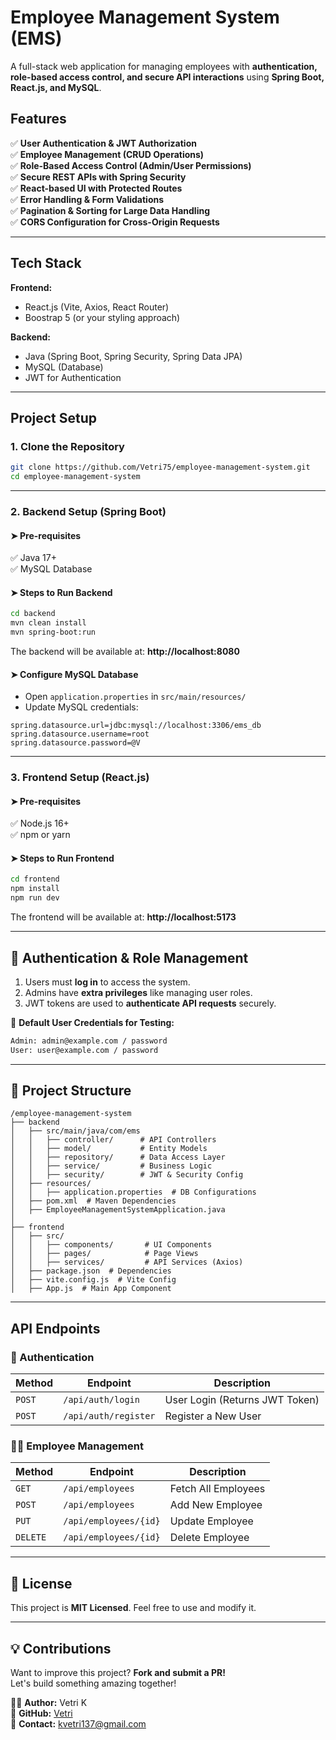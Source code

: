 # Employee Management System (EMS) 

A full-stack web application for managing employees with **authentication, role-based access control, and secure API interactions** using **Spring Boot, React.js, and MySQL**.

## Features

✅ **User Authentication & JWT Authorization**  
✅ **Employee Management (CRUD Operations)**  
✅ **Role-Based Access Control (Admin/User Permissions)**  
✅ **Secure REST APIs with Spring Security**  
✅ **React-based UI with Protected Routes**  
✅ **Error Handling & Form Validations**  
✅ **Pagination & Sorting for Large Data Handling**  
✅ **CORS Configuration for Cross-Origin Requests**  

---

## **Tech Stack**

**Frontend:**  
- React.js (Vite, Axios, React Router)  
- Boostrap 5 (or your styling approach)  

**Backend:**  
- Java (Spring Boot, Spring Security, Spring Data JPA)  
- MySQL (Database)  
- JWT for Authentication  

---

## **Project Setup**  

### **1. Clone the Repository**
```bash
git clone https://github.com/Vetri75/employee-management-system.git
cd employee-management-system
```

---

### **2. Backend Setup (Spring Boot)**
#### ➤ **Pre-requisites**  
✅ Java 17+  
✅ MySQL Database  

#### ➤ **Steps to Run Backend**
```bash
cd backend
mvn clean install
mvn spring-boot:run
```
The backend will be available at: **http://localhost:8080**

#### ➤ **Configure MySQL Database**
- Open `application.properties` in `src/main/resources/`
- Update MySQL credentials:  
```properties
spring.datasource.url=jdbc:mysql://localhost:3306/ems_db
spring.datasource.username=root
spring.datasource.password=@V
```

---

### **3. Frontend Setup (React.js)**
#### ➤ **Pre-requisites**  
✅ Node.js 16+  
✅ npm or yarn  

#### ➤ **Steps to Run Frontend**
```bash
cd frontend
npm install
npm run dev
```
The frontend will be available at: **http://localhost:5173**

---

## 🔐 **Authentication & Role Management**
1. Users must **log in** to access the system.  
2. Admins have **extra privileges** like managing user roles.  
3. JWT tokens are used to **authenticate API requests** securely.  

📌 **Default User Credentials for Testing:**  
```bash
Admin: admin@example.com / password  
User: user@example.com / password  
```

---

## 📂 **Project Structure**

```
/employee-management-system
├── backend
│   ├── src/main/java/com/ems
│   │   ├── controller/      # API Controllers
│   │   ├── model/           # Entity Models
│   │   ├── repository/      # Data Access Layer
│   │   ├── service/         # Business Logic
│   │   ├── security/        # JWT & Security Config
│   ├── resources/
│   │   ├── application.properties  # DB Configurations
│   ├── pom.xml  # Maven Dependencies
│   ├── EmployeeManagementSystemApplication.java
│
├── frontend
│   ├── src/
│   │   ├── components/       # UI Components
│   │   ├── pages/            # Page Views
│   │   ├── services/         # API Services (Axios)
│   ├── package.json  # Dependencies
│   ├── vite.config.js  # Vite Config
│   ├── App.js  # Main App Component
```

---

## **API Endpoints**  

### **🔐 Authentication**
| Method | Endpoint | Description |
|--------|---------|------------|
| `POST` | `/api/auth/login` | User Login (Returns JWT Token) |
| `POST` | `/api/auth/register` | Register a New User |

### **👨‍💼 Employee Management**
| Method | Endpoint | Description |
|--------|---------|------------|
| `GET` | `/api/employees` | Fetch All Employees |
| `POST` | `/api/employees` | Add New Employee |
| `PUT` | `/api/employees/{id}` | Update Employee |
| `DELETE` | `/api/employees/{id}` | Delete Employee |

---

## 📜 **License**
This project is **MIT Licensed**. Feel free to use and modify it.  

---

## 💡 **Contributions**
Want to improve this project? **Fork and submit a PR!**  
Let's build something amazing together!   

👨‍💻 **Author:** Vetri K  
🔗 **GitHub:** [Vetri](https://github.com/Vetri75)  
📧 **Contact:** kvetri137@gmail.com  

